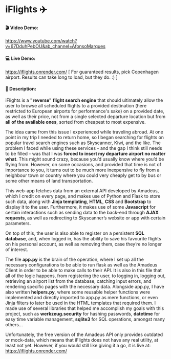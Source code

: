 # iFlights :airplane:
#### :clapper: Video Demo: 
<https://www.youtube.com/watch?v=67DduhPebOU&ab_channel=AfonsoMarques> 
####
#### :computer: Live Demo: 
<https://iflights.onrender.com/> [ For guaranteed results, pick Copenhagen airport. Results can take long to load, but they do. :) ]
#### 
#### :memo: Description:

iFlights is a **"reverse" flight search engine** that should ultimately allow the user to browse all scheduled flights to a provided destination (here restricted to European airports for performance's sake) on a provided date, as well as their price, not from a single selected departure location but from **all of the available ones**, sorted from cheapest to most expensive.

The idea came from this issue I experienced while traveling abroad. At one point in my trip I needed to return home, so I began searching for flights on popular travel search engines such as Skyscanner, Kiwi, and the like. The problem I faced while using these services - and the gap I think still needs to be filled - was that I was **forced to insert my departure airport no matter what**. This might sound crazy, because you’d usually know where you’d be flying from. However, on some occasions, and provided that time is not of importance to you, it turns out to be much more inexpensive to fly from a neighbour town or country where you could very cheaply get to by bus or some other means of land transportation.

This web-app fetches data from an external API developed by Amadeus, which I credit on every page, and makes use of Python and Flask to store such data, along with **Jinja templating**, **HTML**, **CSS** and **Bootstrap** to display it to the user. Furthermore, it makes use of some **Javascript** for certain interactions such as sending data to the back-end through **AJAX requests**, as well as redirecting to Skyscanner’s website or app with certain parameters.

On top of this, the user is also able to register on a persistent **SQL database**, and, when logged in, has the ability to save his favourite flights on his personal account, as well as removing them, case they’re no longer of interest.

The file **app.py** is the brain of the operation, where I set up all the necessary configurations to be able to run flask as well as the Amadeus Client in order to be able to make calls to their API. It is also in this file that all of the logic happens, from registering the user, to logging in, logging out, retrieving an airport list from the database, catching input errors, and rendering specific pages with the necessary data.
Alongside app.py, I have also written **helpers.py**, where some reusable helper functions were implemented and directly imported to app.py as mere functions, or even Jinja filters to later be used in the HTML templates that required them.
I made use of several libraries that helped me accomplish my goals with this project, such as **werkzeug.security** for hashing passwords, **datetime** for easy time variable management, **sqlite3** for SQL operations, amongst many others...


Unfortunately, the free version of the Amadeus API only provides outdated or mock-data, which means that iFlights does not have any real utility, at least not yet. However, if you would still like giving it a go, it is live at:
<https://iflights.onrender.com/>